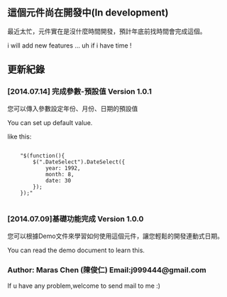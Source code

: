 <h2>這個元件尚在開發中(In development)</h2>
<p>最近太忙，元件實在是沒什麼時間開發，預計年底前找時間會完成這個。</p>
<p>i will add new features ... uh if i have time !</p>

<h2>更新紀錄</h2>
<h3>[2014.07.14] 完成參數-預設值 Version 1.0.1</h3>
<p>您可以傳入參數設定年份、月份、日期的預設值</p>
<p>You can set up default value.</p>
<p>like this:</p>
<pre>
<code>
	"$(function(){
		$(".DateSelect").DateSelect({
			year: 1992,
			month: 8,
			date: 30
		});
	});"
</code>
</pre>

<h3>[2014.07.09]基礎功能完成 Version 1.0.0</h3>
<p>您可以根據Demo文件來學習如何使用這個元件，讓您輕鬆的開發連動式日期。</p>
<p>You can read the demo document to learn this.</p>


<h3>Author: Maras Chen (陳俊仁) Email:j999444@gmail.com</h3>
<p>If u have any problem,welcome to send mail to me :)</p>

